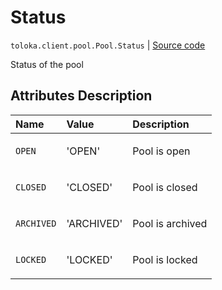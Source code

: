 # Status
`toloka.client.pool.Pool.Status` | [Source code](https://github.com/Toloka/toloka-kit/blob/v0.1.25/src/client/pool/__init__.py#L164)

Status of the pool

## Attributes Description

| Name | Value | Description |
| :------| :-----------| :----------| 
`OPEN`|'OPEN'|<p>Pool is open</p>
`CLOSED`|'CLOSED'|<p>Pool is closed</p>
`ARCHIVED`|'ARCHIVED'|<p>Pool is archived</p>
`LOCKED`|'LOCKED'|<p>Pool is locked</p>
